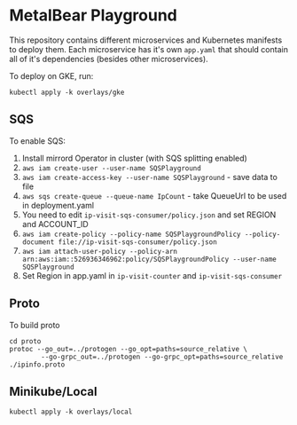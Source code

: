 # MetalBear Playground

This repository contains different microservices and Kubernetes manifests to deploy them.
Each microservice has it's own `app.yaml` that should contain all of it's dependencies (besides other microservices).

To deploy on GKE, run:
```
kubectl apply -k overlays/gke
```


## SQS

To enable SQS:

1. Install mirrord Operator in cluster (with SQS splitting enabled)
2. `aws iam create-user --user-name SQSPlayground`
3. `aws iam create-access-key --user-name SQSPlayground` - save data to file
4. `aws sqs create-queue --queue-name IpCount` - take QueueUrl to be used in deployment.yaml
5. You need to edit `ip-visit-sqs-consumer/policy.json` and set REGION and ACCOUNT_ID
6. `aws iam create-policy --policy-name SQSPlaygroundPolicy --policy-document file://ip-visit-sqs-consumer/policy.json`
7. `aws iam attach-user-policy --policy-arn arn:aws:iam::526936346962:policy/SQSPlaygroundPolicy --user-name SQSPlayground`
8. Set Region in app.yaml in `ip-visit-counter` and `ip-visit-sqs-consumer`


## Proto

To build proto

```
cd proto
protoc --go_out=../protogen --go_opt=paths=source_relative \
        --go-grpc_out=../protogen --go-grpc_opt=paths=source_relative ./ipinfo.proto
```

## Minikube/Local

```
kubectl apply -k overlays/local
```
